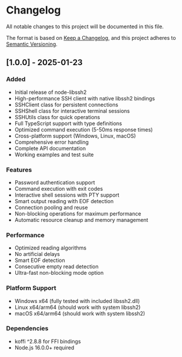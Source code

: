 # Changelog

All notable changes to this project will be documented in this file.

The format is based on [Keep a Changelog](https://keepachangelog.com/en/1.0.0/),
and this project adheres to [Semantic Versioning](https://semver.org/spec/v2.0.0.html).

## [1.0.0] - 2025-01-23

### Added
- Initial release of node-libssh2
- High-performance SSH client with native libssh2 bindings
- SSHClient class for persistent connections
- SSHShell class for interactive terminal sessions
- SSHUtils class for quick operations
- Full TypeScript support with type definitions
- Optimized command execution (5-50ms response times)
- Cross-platform support (Windows, Linux, macOS)
- Comprehensive error handling
- Complete API documentation
- Working examples and test suite

### Features
- Password authentication support
- Command execution with exit codes
- Interactive shell sessions with PTY support
- Smart output reading with EOF detection
- Connection pooling and reuse
- Non-blocking operations for maximum performance
- Automatic resource cleanup and memory management

### Performance
- Optimized reading algorithms
- No artificial delays
- Smart EOF detection
- Consecutive empty read detection
- Ultra-fast non-blocking mode option

### Platform Support
- Windows x64 (fully tested with included libssh2.dll)
- Linux x64/arm64 (should work with system libssh2)
- macOS x64/arm64 (should work with system libssh2)

### Dependencies
- koffi ^2.8.8 for FFI bindings
- Node.js 16.0.0+ required
